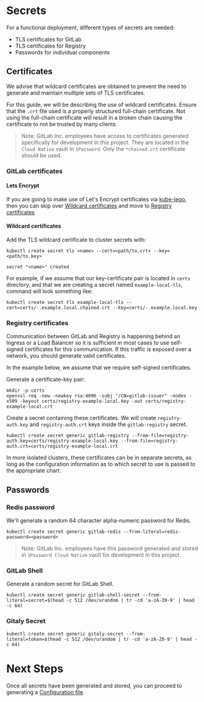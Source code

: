 # Secrets

For a functional deployment, different types of secrets are needed:

* TLS certificates for GitLab
* TLS certificates for Registry
* Passwords for individual components

## Certificates

We advise that wildcard certificates are obtained to prevent the need to
generate and maintain multiple sets of TLS certificates.

For this guide, we will be describing the use of wildcard
certificates. Ensure that the `.crt` file used is a properly structured full-chain
certificate. Not using the full-chain certificate will result in a broken chain causing
the certificate to not be trusted by many clients.

> Note: GitLab Inc. employees have access to certificates generated specifically for
development in this project. They are located in the `Cloud Native`
vault in `1Password`. Only the `*chained.crt` certificate should be used.

### GitLab certificates

#### Lets Encrypt

If you are going to make use of Let's Encrypt certificates via [kube-lego](../kube-lego/README.md), then you can skip over [Wildcard certificates](#wildcard-certificates) and move to [Registry certificates](#registry-certificates)

#### Wildcard certificates
Add the TLS wildcard certificate to cluster secrets with:

```
kubectl create secret tls <name> --cert=<path/to.crt> --key=<path/to.key>

secret "<name>" created
```

For example, if we assume that our key-certificate pair is located in `certs` directory,
and that we are creating a secret named `example-local-tls`, command will look
something like:

```
kubectl create secret tls example-local-tls --cert=certs/-.example.local.chained.crt --key=certs/-.example.local.key
```

### Registry certificates

Communication between GitLab and Registry is happening behind an Ingress or a
Load Balancer so it is sufficient in most cases to use self-signed certificates
for this communication. If this traffic is exposed over a network, you
should generate valid certificates.

In the example below, we assume that we require self-signed certificates.

Generate a certificate-key pair:

```
mkdir -p certs
openssl req -new -newkey rsa:4096 -subj "/CN=gitlab-issuer" -nodes -x509 -keyout certs/registry-example-local.key -out certs/registry-example-local.crt
```

Create a secret containing these certificates.
 We will create `registry-auth.key` and `registry-auth.crt` keys inside the
`gitlab-registry` secret.

```
kubectl create secret generic gitlab-registry --from-file=registry-auth.key=certs/registry-example-local.key --from-file=registry-auth.crt=certs/registry-example-local.crt
```

In more isolated clusters, these certificates can be in separate secrets, as long
as the configuration information as to which secret to use is passed to the appropriate
chart.

## Passwords

### Redis password

We'll generate a random 64 character alpha-numeric password for Redis.

```
kubectl create secret generic gitlab-redis --from-literal=redis-password=<password>
```
> Note: GitLab Inc. employees have this password generated and stored in `1Password Cloud Native` vault for development in this project.

### GitLab Shell

Generate a random secret for GitLab Shell.

```
kubectl create secret generic gitlab-shell-secret --from-literal=secret=$(head -c 512 /dev/urandom | tr -cd 'a-zA-Z0-9' | head -c 64)
```

### Gitaly Secret

```
kubectl create secret generic gitaly-secret --from-literal=token=$(head -c 512 /dev/urandom | tr -cd 'a-zA-Z0-9' | head -c 64)
```

# Next Steps

Once all secrets have been generated and stored, you can proceed to generating
a [Configuration file](README.md#configuration-file).
